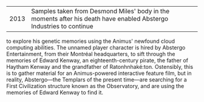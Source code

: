 |||
|---|---|
| 2013 | Samples taken from Desmond Miles' body in the moments after his death have enabled Abstergo Industries to continue 
to explore his genetic memories using the Animus' newfound cloud computing abilities. The unnamed player character is hired by Abstergo 
Entertainment, from their Montréal headquarters, to sift through the memories of Edward Kenway, an eighteenth-century pirate, the father 
of Haytham Kenway and the grandfather of Ratonhnhaké:ton. Ostensibly, this is to gather material for an Animus-powered interactive 
feature film, but in reality, Abstergo—the Templars of the present time—are searching for a First Civilization structure known as the 
Observatory, and are using the memories of Edward Kenway to find it.
